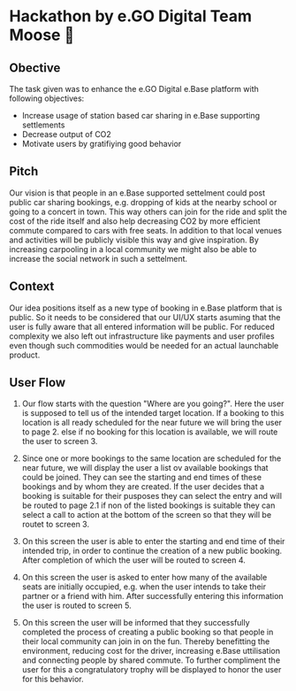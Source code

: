 # Hackathon by e.GO Digital Team Moose 🦌

## Obective
The task given was to enhance the e.GO Digital e.Base platform with following objectives:

* Increase usage of station based car sharing in e.Base supporting settlements
* Decrease output of CO2 
* Motivate users by gratifiying good behavior

## Pitch
Our vision is that people in an e.Base supported settelment could post public car sharing bookings, e.g. dropping of kids at the nearby school or going to a concert in town. This way others can join for the ride and split the cost of the ride itself and also help decreasing CO2 by more efficient commute compared to cars with free seats. 
In addition to that local venues and activities will be publicly visible this way and give inspiration. By increasing carpooling in a local community we might also be able to increase the social network in such a settelment.

## Context
Our idea positions itself as a new type of booking in e.Base platform that is public.
So it needs to be considered that our UI/UX starts asuming that the user is fully aware that all entered information will be public. 
For reduced complexity we also left out infrastructure like payments and user profiles even though such commodities would be needed for an actual launchable product.

## User Flow

1. Our flow starts with the question "Where are you going?". Here the user is supposed to tell us of the intended target location. If a booking to this location is all ready scheduled for the near future we will bring the user to page 2. else if no booking for this location is available, we will route the user to screen 3.
	

2. Since one or more bookings to the same location are scheduled for the near future, we will display the user a list ov available bookings that could be joined. They can see the starting and end times of these bookings and by whom they are created. If the user decides that a booking is suitable for their pusposes they can select the entry and will be routed to page 2.1 if non of the listed bookings is suitable they can select a call to action at the bottom of the screen so that they will be routet to screen 3.

3. On this screen the user is able to enter the starting and end time of their intended trip, in order to continue the creation of a new public booking. After completion of which the user will be routed to screen 4.

4. On this screen the user is asked to enter how many of the available seats are initially occupied, e.g. when the user intends to take their partner or a friend with him. After successfully entering this information the user is routed to screen 5.

5. On this screen the user will be informed that they successfully completed the process of creating a public booking so that people in their local community can join in on the fun. Thereby benefitting the environment, reducing cost for the driver, increasing e.Base uttilisation and connecting people by shared commute. To further compliment the user for this a congratulatory trophy will be displayed to honor the user for this behavior. 

